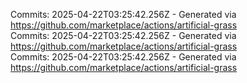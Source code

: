 Commits: 2025-04-22T03:25:42.256Z - Generated via https://github.com/marketplace/actions/artificial-grass
<br>
Commits: 2025-04-22T03:25:42.256Z - Generated via https://github.com/marketplace/actions/artificial-grass
<br>
Commits: 2025-04-22T03:25:42.256Z - Generated via https://github.com/marketplace/actions/artificial-grass
<br>
